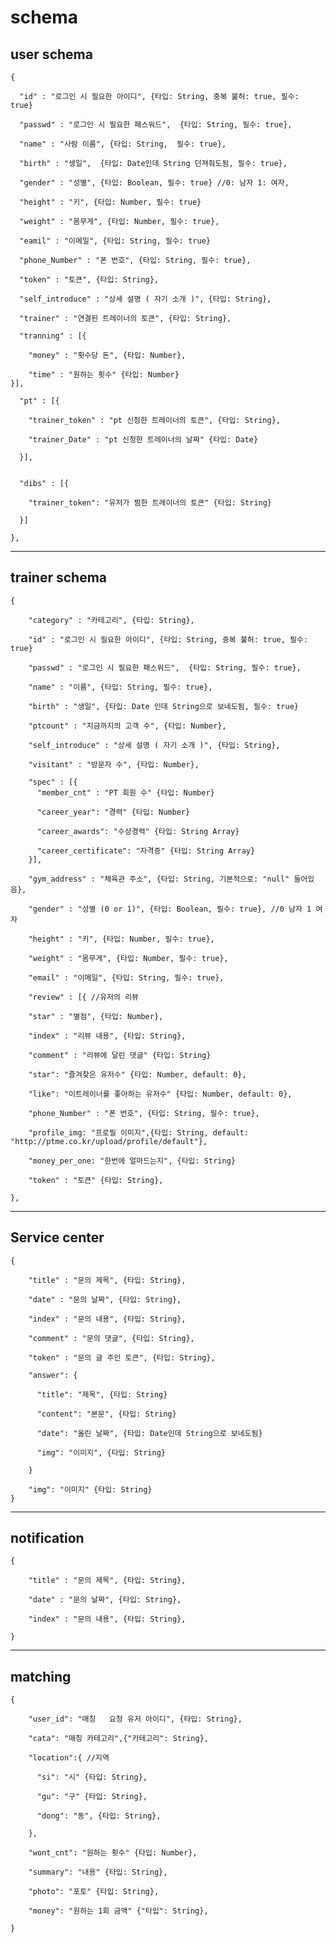 # schema

## user schema

    {

      "id" : "로그인 시 필요한 아이디", {타입: String, 중복 불허: true, 필수: true}

      "passwd" : "로그인 시 필요한 패스워드",  {타입: String, 필수: true},

      "name" : "사람 이름", {타입: String,  필수: true},

      "birth" : "생일",  {타입: Date인데 String 던져줘도됨, 필수: true},

      "gender" : "성별", {타입: Boolean, 필수: true} //0: 남자 1: 여자,

      "height" : "키", {타입: Number, 필수: true}

      "weight" : "몸무게", {타입: Number, 필수: true},

      "eamil" : "이메일", {타입: String, 필수: true}

      "phone_Number" : "폰 번호", {타입: String, 필수: true},

      "token" : "토큰", {타입: String},

      "self_introduce" : "상세 설명 ( 자기 소개 )", {타입: String},

      "trainer" : "연결된 트레이너의 토큰", {타입: String},

      "tranning" : [{

        "money" : "횟수당 돈", {타입: Number},

        "time" : "원하는 횟수" {타입: Number}
    }],

      "pt" : [{

        "trainer_token" : "pt 신청한 트레이너의 토큰", {타입: String},

        "trainer_Date" : "pt 신청한 트레이너의 날짜" {타입: Date}

      }],


      "dibs" : [{

        "trainer_token": "유저가 찜한 트레이너의 토큰" {타입: String}

      }]

    },

---------------------------------------
## trainer schema

    {

        "category" : "카테고리", {타입: String},

        "id" : "로그인 시 필요한 아이디", {타입: String, 중복 불허: true, 필수: true}

        "passwd" : "로그인 시 필요한 패스워드",  {타입: String, 필수: true},

        "name" : "이름", {타입: String, 필수: true},

        "birth" : "생일", {타입: Date 인데 String으로 보네도됨, 필수: true}

        "ptcount" : "지금까지의 고객 수", {타입: Number},

        "self_introduce" : "상세 설명 ( 자기 소개 )", {타입: String},

        "visitant" : "방문자 수", {타입: Number},

        "spec" : [{
          "member_cnt" : "PT 회원 수" {타입: Number}

          "career_year": "경력" {타입: Number}

          "career_awards": "수상경력" {타입: String Array}

          "career_certificate": "자격증" {타입: String Array}
        }],

        "gym_address" : "체육관 주소", {타입: String, 기본적으로: "null" 들어있음},

        "gender" : "성별 (0 or 1)", {타입: Boolean, 필수: true}, //0 남자 1 여자

        "height" : "키", {타입: Number, 필수: true},

        "weight" : "몸무게", {타입: Number, 필수: true},

        "email" : "이메일", {타입: String, 필수: true},

        "review" : [{ //유저의 리뷰

        "star" : "별점", {타입: Number},

        "index" : "리뷰 내용", {타입: String},

        "comment" : "리뷰에 달린 댓글" {타입: String}

        "star": "즐겨찾은 유저수" {타입: Number, default: 0},

        "like": "이트레이너를 좋아하는 유저수" {타입: Number, default: 0},

        "phone_Number" : "폰 번호", {타입: String, 필수: true},

        "profile_img: "프로필 이미지",{타입: String, default: "http://ptme.co.kr/upload/profile/default"},

        "money_per_one: "한번에 얼마드는지", {타입: String}

        "token" : "토큰" {타입: String},

    },

---------------------------------------

## Service center

    {

        "title" : "문의 제목", {타입: String},

        "date" : "문의 날짜", {타입: String},

        "index" : "문의 내용", {타입: String},

        "comment" : "문의 댓글", {타입: String},

        "token" : "문의 글 주인 토큰", {타입: String},

        "answer": {

          "title": "제목", {타입: String}

          "content": "본문", {타입: String}

          "date": "올린 날짜", {타입: Date인데 String으로 보네도됨}

          "img": "이미지", {타입: String}

        }

        "img": "이미지" {타입: String}
    }

---------------------------------------

## notification

    {

        "title" : "문의 제목", {타입: String},

        "date" : "문의 날짜", {타입: String},

        "index" : "문의 내용", {타입: String},

    }

---------------------------------------

## matching

    {

        "user_id": "매칭   요청 유저 아이디", {타입: String},

        "cata": "매칭 카테고리",{"카테고리": String},

        "location":{ //지역

          "si": "시" {타입: String},

          "gu": "구" {타입: String},

          "dong": "동", {타입: String},

        },

        "wont_cnt": "원하는 횟수" {타입: Number},

        "summary": "내용" {타입: String},

        "photo": "포토" {타입: String},

        "money": "원하는 1회 금액" {"타입": String},

    }
